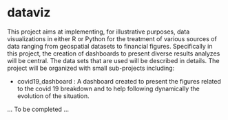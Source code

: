 # dataviz
This project aims at implementing, for illustrative purposes, data visualizations in either R or Python for the treatment of various sources of data ranging from geospatial datasets to financial figures. Specifically in this project, the creation of dashboards to present diverse results analyzes will be central. The data sets that are used will be described in details.
The project will be organized with small sub-projects including:
- covid19_dashboard : A dashboard created to present the figures related to the covid 19 breakdown and to help following dynamically the evolution of the situation. 

... To be completed ... 
